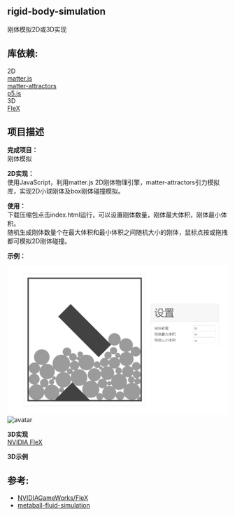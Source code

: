 ## rigid-body-simulation
刚体模拟2D或3D实现  

## 库依赖:
2D   
[matter.js](https://www.npmjs.com/package/matter-js)  
[matter-attractors](https://www.npmjs.com/package/matter-attractors)  
[p5.js](https://www.npmjs.com/package/p5)  
3D      
[FleX](https://github.com/NVIDIAGameWorks/FleX)    
  
## 项目描述
  
**完成项目：**  
刚体模拟  
  
**2D实现：**    
使用JavaScript，利用matter.js 2D刚体物理引擎，matter-attractors引力模拟库，实现2D小球刚体及box刚体碰撞模拟。  
  
**使用：**        
下载压缩包点击index.html运行，可以设置刚体数量，刚体最大体积，刚体最小体积。     
随机生成刚体数量个在最大体积和最小体积之间随机大小的刚体，鼠标点按或拖拽都可模拟2D刚体碰撞。  
   
**示例：** 
  
![avatar](/pic/1.png)  
![avatar](/pic/2.gif)  

**3D实现**  
[NVIDIA FleX](https://github.com/NVIDIAGameWorks/FleX)  
  
**3D示例**
  
  

## 参考:
- [NVIDIAGameWorks/FleX](https://github.com/NVIDIAGameWorks/FleX)  
- [metaball-fluid-simulation](https://github.com/mx0c/metaball-fluid-simulation)
